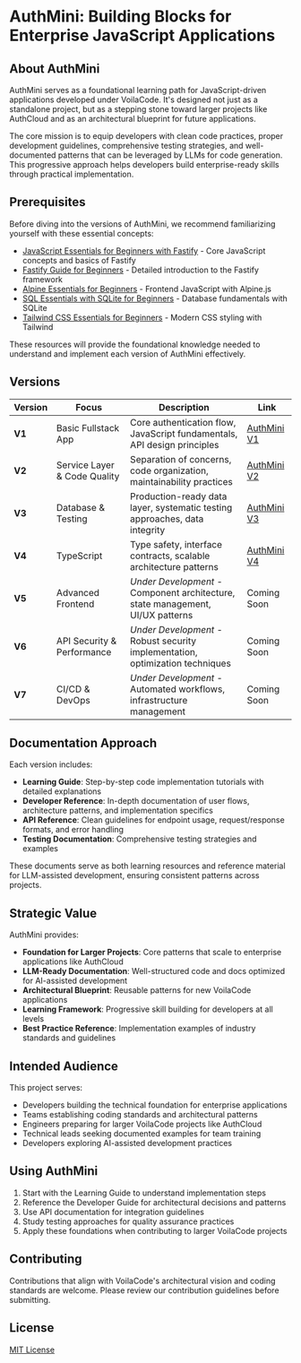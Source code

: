 # AuthMini: Building Blocks for Enterprise JavaScript Applications

## About AuthMini

AuthMini serves as a foundational learning path for JavaScript-driven applications developed under VoilaCode. It's designed not just as a standalone project, but as a stepping stone toward larger projects like AuthCloud and as an architectural blueprint for future applications.

The core mission is to equip developers with clean code practices, proper development guidelines, comprehensive testing strategies, and well-documented patterns that can be leveraged by LLMs for code generation. This progressive approach helps developers build enterprise-ready skills through practical implementation.

## Prerequisites

Before diving into the versions of AuthMini, we recommend familiarizing yourself with these essential concepts:

- [JavaScript Essentials for Beginners with Fastify](1_JavaScript_Essentials_for_Beginners_with_Fastify.md) - Core JavaScript concepts and basics of Fastify
- [Fastify Guide for Beginners](2_Fastify_Guide_for_Beginners.md) - Detailed introduction to the Fastify framework
- [Alpine Essentials for Beginners](3_Alpine_Essentials_for_Beginners.md) - Frontend JavaScript with Alpine.js
- [SQL Essentials with SQLite for Beginners](4_SQL_Essentials_with_SQLite_for_Beginners.md) - Database fundamentals with SQLite
- [Tailwind CSS Essentials for Beginners](5_Tailwind_CSS_Essentials_for_Beginners.md) - Modern CSS styling with Tailwind

These resources will provide the foundational knowledge needed to understand and implement each version of AuthMini effectively.

## Versions

| Version | Focus                        | Description                                                                    | Link                                                         |
| ------- | ---------------------------- | ------------------------------------------------------------------------------ | ------------------------------------------------------------ |
| **V1**  | Basic Fullstack App          | Core authentication flow, JavaScript fundamentals, API design principles       | [AuthMini V1](https://github.com/voilacode/authmini/tree/v1) |
| **V2**  | Service Layer & Code Quality | Separation of concerns, code organization, maintainability practices           | [AuthMini V2](https://github.com/voilacode/authmini/tree/v2) |
| **V3**  | Database & Testing           | Production-ready data layer, systematic testing approaches, data integrity     | [AuthMini V3](https://github.com/voilacode/authmini/tree/v3) |
| **V4**  | TypeScript                   | Type safety, interface contracts, scalable architecture patterns               | [AuthMini V4](https://github.com/voilacode/authmini/tree/v4) |
| **V5**  | Advanced Frontend            | _Under Development_ - Component architecture, state management, UI/UX patterns | Coming Soon                                                  |
| **V6**  | API Security & Performance   | _Under Development_ - Robust security implementation, optimization techniques  | Coming Soon                                                  |
| **V7**  | CI/CD & DevOps               | _Under Development_ - Automated workflows, infrastructure management           | Coming Soon                                                  |

## Documentation Approach

Each version includes:

- **Learning Guide**: Step-by-step code implementation tutorials with detailed explanations
- **Developer Reference**: In-depth documentation of user flows, architecture patterns, and implementation specifics
- **API Reference**: Clean guidelines for endpoint usage, request/response formats, and error handling
- **Testing Documentation**: Comprehensive testing strategies and examples

These documents serve as both learning resources and reference material for LLM-assisted development, ensuring consistent patterns across projects.

## Strategic Value

AuthMini provides:

- **Foundation for Larger Projects**: Core patterns that scale to enterprise applications like AuthCloud
- **LLM-Ready Documentation**: Well-structured code and docs optimized for AI-assisted development
- **Architectural Blueprint**: Reusable patterns for new VoilaCode applications
- **Learning Framework**: Progressive skill building for developers at all levels
- **Best Practice Reference**: Implementation examples of industry standards and guidelines

## Intended Audience

This project serves:

- Developers building the technical foundation for enterprise applications
- Teams establishing coding standards and architectural patterns
- Engineers preparing for larger VoilaCode projects like AuthCloud
- Technical leads seeking documented examples for team training
- Developers exploring AI-assisted development practices

## Using AuthMini

1. Start with the Learning Guide to understand implementation steps
2. Reference the Developer Guide for architectural decisions and patterns
3. Use API documentation for integration guidelines
4. Study testing approaches for quality assurance practices
5. Apply these foundations when contributing to larger VoilaCode projects

## Contributing

Contributions that align with VoilaCode's architectural vision and coding standards are welcome. Please review our contribution guidelines before submitting.

## License

[MIT License](LICENSE)
